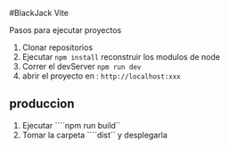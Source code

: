 #BlackJack Vite

Pasos para ejecutar proyectos

1. Clonar repositorios
2. Ejecutar ```npm install``` reconstruir los modulos de node
3. Correr el devServer ```npm run dev ```
4. abrir el proyecto en : ```http://localhost:xxx ```

## produccion

1. Ejecutar ````npm run build``
2. Tomar la carpeta ````dist`` y desplegarla